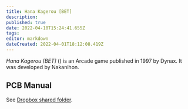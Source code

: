 ```yaml
---
title: Hana Kagerou [BET]
description: 
published: true
date: 2022-04-10T15:24:41.655Z
tags: 
editor: markdown
dateCreated: 2022-04-01T18:12:08.419Z
---
```


_Hana Kagerou [BET]_ (<span lang='ja'></span>) is an Arcade game published in 1997 by Dynax.
It was developed by Nakanihon.

## PCB Manual

See [Dropbox shared folder](https://www.dropbox.com/sh/fm1k44pnnyj0dae/AABaCalwywcWK-aXTdST-2ZIa?dl=0).